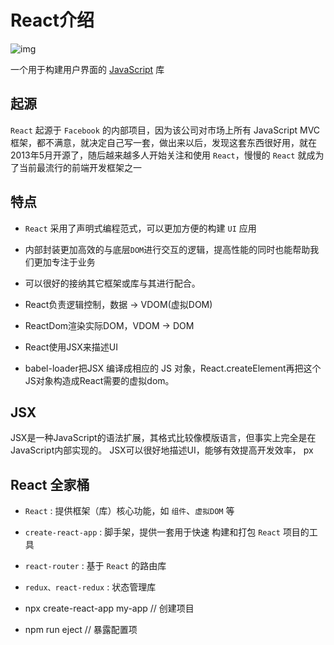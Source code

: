 # React介绍

![img](https://raw.githubusercontent.com/MuGuiLin/React.js/master/logo.jpg)

一个用于构建用户界面的 <u>JavaScript</u> 库



## 起源

`React` 起源于 `Facebook` 的内部项目，因为该公司对市场上所有 JavaScript MVC 框架，都不满意，就决定自己写一套，做出来以后，发现这套东西很好用，就在2013年5月开源了，随后越来越多人开始关注和使用 `React`，慢慢的 `React` 就成为了当前最流行的前端开发框架之一



## 特点

- `React` 采用了声明式编程范式，可以更加方便的构建 `UI` 应用
- 内部封装更加高效的与底层`DOM`进行交互的逻辑，提高性能的同时也能帮助我们更加专注于业务
- 可以很好的接纳其它框架或库与其进行配合。

- React负责逻辑控制，数据 -> VDOM(虚拟DOM)
- ReactDom渲染实际DOM，VDOM -> DOM
- React使用JSX来描述UI
- babel-loader把JSX 编译成相应的 JS 对象，React.createElement再把这个JS对象构造成React需要的虚拟dom。

## JSX
JSX是⼀种JavaScript的语法扩展，其格式比较像模版语言，但事实上完全是在JavaScript内部实现的。
JSX可以很好地描述UI，能够有效提高开发效率，
px



## React 全家桶

- `React` : 提供框架（库）核心功能，如 `组件`、`虚拟DOM` 等
- `create-react-app` : 脚手架，提供一套用于快速 构建和打包 `React` 项目的工具
- `react-router` : 基于 `React` 的路由库
- `redux、react-redux` : 状态管理库

- npx create-react-app my-app  // 创建项目
- npm run eject  // 暴露配置项